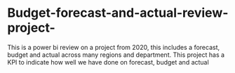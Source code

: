 # Budget-forecast-and-actual-review-project-
This is a power bi review on a project from 2020, this includes a forecast, budget and actual across many regions and department. This project has a KPI to indicate how well we have done on forecast, budget and actual
